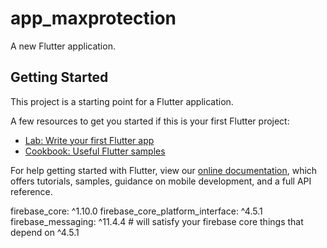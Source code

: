 # app_maxprotection

A new Flutter application.

## Getting Started

This project is a starting point for a Flutter application.

A few resources to get you started if this is your first Flutter project:

- [Lab: Write your first Flutter app](https://flutter.dev/docs/get-started/codelab)
- [Cookbook: Useful Flutter samples](https://flutter.dev/docs/cookbook)

For help getting started with Flutter, view our
[online documentation](https://flutter.dev/docs), which offers tutorials,
samples, guidance on mobile development, and a full API reference.

firebase_core: ^1.10.0
  firebase_core_platform_interface: ^4.5.1
  firebase_messaging: ^11.4.4 # will satisfy your firebase core things that depend on ^4.5.1
